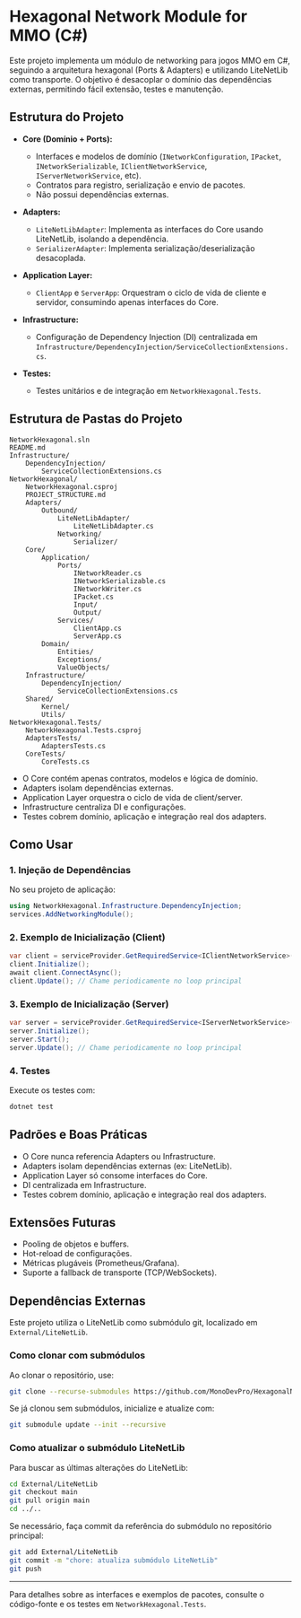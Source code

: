 # Hexagonal Network Module for MMO (C#)

Este projeto implementa um módulo de networking para jogos MMO em C#, seguindo a arquitetura hexagonal (Ports & Adapters) e utilizando LiteNetLib como transporte. O objetivo é desacoplar o domínio das dependências externas, permitindo fácil extensão, testes e manutenção.

## Estrutura do Projeto

- **Core (Domínio + Ports):**
  - Interfaces e modelos de domínio (`INetworkConfiguration`, `IPacket`, `INetworkSerializable`, `IClientNetworkService`, `IServerNetworkService`, etc).
  - Contratos para registro, serialização e envio de pacotes.
  - Não possui dependências externas.

- **Adapters:**
  - `LiteNetLibAdapter`: Implementa as interfaces do Core usando LiteNetLib, isolando a dependência.
  - `SerializerAdapter`: Implementa serialização/deserialização desacoplada.

- **Application Layer:**
  - `ClientApp` e `ServerApp`: Orquestram o ciclo de vida de cliente e servidor, consumindo apenas interfaces do Core.

- **Infrastructure:**
  - Configuração de Dependency Injection (DI) centralizada em `Infrastructure/DependencyInjection/ServiceCollectionExtensions.cs`.

- **Testes:**
  - Testes unitários e de integração em `NetworkHexagonal.Tests`.

## Estrutura de Pastas do Projeto

```
NetworkHexagonal.sln
README.md
Infrastructure/
    DependencyInjection/
        ServiceCollectionExtensions.cs
NetworkHexagonal/
    NetworkHexagonal.csproj
    PROJECT_STRUCTURE.md
    Adapters/
        Outbound/
            LiteNetLibAdapter/
                LiteNetLibAdapter.cs
            Networking/
                Serializer/
    Core/
        Application/
            Ports/
                INetworkReader.cs
                INetworkSerializable.cs
                INetworkWriter.cs
                IPacket.cs
                Input/
                Output/
            Services/
                ClientApp.cs
                ServerApp.cs
        Domain/
            Entities/
            Exceptions/
            ValueObjects/
    Infrastructure/
        DependencyInjection/
            ServiceCollectionExtensions.cs
    Shared/
        Kernel/
        Utils/
NetworkHexagonal.Tests/
    NetworkHexagonal.Tests.csproj
    AdaptersTests/
        AdaptersTests.cs
    CoreTests/
        CoreTests.cs
```

- O Core contém apenas contratos, modelos e lógica de domínio.
- Adapters isolam dependências externas.
- Application Layer orquestra o ciclo de vida de client/server.
- Infrastructure centraliza DI e configurações.
- Testes cobrem domínio, aplicação e integração real dos adapters.

## Como Usar

### 1. Injeção de Dependências

No seu projeto de aplicação:

```csharp
using NetworkHexagonal.Infrastructure.DependencyInjection;
services.AddNetworkingModule();
```

### 2. Exemplo de Inicialização (Client)

```csharp
var client = serviceProvider.GetRequiredService<IClientNetworkService>();
client.Initialize();
await client.ConnectAsync();
client.Update(); // Chame periodicamente no loop principal
```

### 3. Exemplo de Inicialização (Server)

```csharp
var server = serviceProvider.GetRequiredService<IServerNetworkService>();
server.Initialize();
server.Start();
server.Update(); // Chame periodicamente no loop principal
```

### 4. Testes

Execute os testes com:

```sh
dotnet test
```

## Padrões e Boas Práticas

- O Core nunca referencia Adapters ou Infrastructure.
- Adapters isolam dependências externas (ex: LiteNetLib).
- Application Layer só consome interfaces do Core.
- DI centralizada em Infrastructure.
- Testes cobrem domínio, aplicação e integração real dos adapters.

## Extensões Futuras

- Pooling de objetos e buffers.
- Hot-reload de configurações.
- Métricas plugáveis (Prometheus/Grafana).
- Suporte a fallback de transporte (TCP/WebSockets).

## Dependências Externas

Este projeto utiliza o LiteNetLib como submódulo git, localizado em `External/LiteNetLib`.

### Como clonar com submódulos

Ao clonar o repositório, use:

```sh
git clone --recurse-submodules https://github.com/MonoDevPro/HexagonalNetwork.git
```

Se já clonou sem submódulos, inicialize e atualize com:

```sh
git submodule update --init --recursive
```

### Como atualizar o submódulo LiteNetLib

Para buscar as últimas alterações do LiteNetLib:

```sh
cd External/LiteNetLib
git checkout main
git pull origin main
cd ../..
```

Se necessário, faça commit da referência do submódulo no repositório principal:

```sh
git add External/LiteNetLib
git commit -m "chore: atualiza submódulo LiteNetLib"
git push
```

---

Para detalhes sobre as interfaces e exemplos de pacotes, consulte o código-fonte e os testes em `NetworkHexagonal.Tests`.
